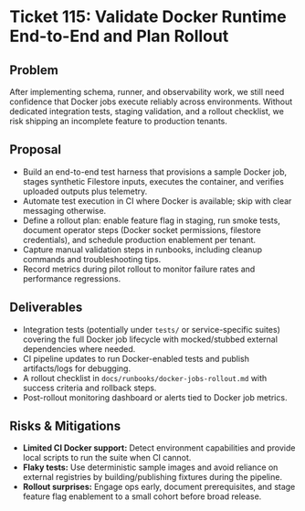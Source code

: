 # Ticket 115: Validate Docker Runtime End-to-End and Plan Rollout

## Problem
After implementing schema, runner, and observability work, we still need confidence that Docker jobs execute reliably across environments. Without dedicated integration tests, staging validation, and a rollout checklist, we risk shipping an incomplete feature to production tenants.

## Proposal
- Build an end-to-end test harness that provisions a sample Docker job, stages synthetic Filestore inputs, executes the container, and verifies uploaded outputs plus telemetry.
- Automate test execution in CI where Docker is available; skip with clear messaging otherwise.
- Define a rollout plan: enable feature flag in staging, run smoke tests, document operator steps (Docker socket permissions, filestore credentials), and schedule production enablement per tenant.
- Capture manual validation steps in runbooks, including cleanup commands and troubleshooting tips.
- Record metrics during pilot rollout to monitor failure rates and performance regressions.

## Deliverables
- Integration tests (potentially under `tests/` or service-specific suites) covering the full Docker job lifecycle with mocked/stubbed external dependencies where needed.
- CI pipeline updates to run Docker-enabled tests and publish artifacts/logs for debugging.
- A rollout checklist in `docs/runbooks/docker-jobs-rollout.md` with success criteria and rollback steps.
- Post-rollout monitoring dashboard or alerts tied to Docker job metrics.

## Risks & Mitigations
- **Limited CI Docker support:** Detect environment capabilities and provide local scripts to run the suite when CI cannot.
- **Flaky tests:** Use deterministic sample images and avoid reliance on external registries by building/publishing fixtures during the pipeline.
- **Rollout surprises:** Engage ops early, document prerequisites, and stage feature flag enablement to a small cohort before broad release.
